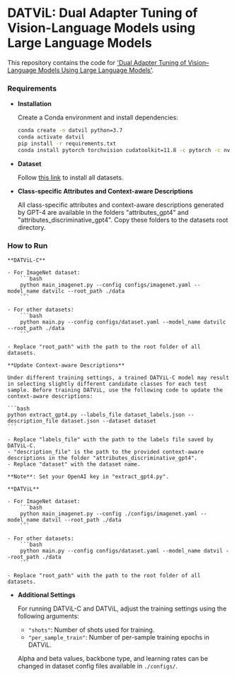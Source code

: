 # DATViL: Dual Adapter Tuning of Vision-Language Models using Large Language Models

This repository contains the code for ['Dual Adapter Tuning of Vision–Language Models Using Large Language Models'](https://doi.org/10.1007/s44196-025-00853-0).

### Requirements

- **Installation**

    Create a Conda environment and install dependencies:
    ```bash
    conda create -n datvil python=3.7
    conda activate datvil
    pip install -r requirements.txt
    conda install pytorch torchvision cudatoolkit=11.8 -c pytorch -c nvidia
    ```

- **Dataset**

    Follow [this link](https://github.com/KaiyangZhou/CoOp/blob/main/DATASETS.md) to install all datasets.

- **Class-specific Attributes and Context-aware Descriptions**

    All class-specific attributes and context-aware descriptions generated by GPT-4 are available in the folders "attributes_gpt4" and "attributes_discriminative_gpt4". Copy these folders to the datasets root directory.

### How to Run

    **DATViL-C**

    - For ImageNet dataset:
        ```bash
        python main_imagenet.py --config configs/imagenet.yaml --model_name datvilc --root_path ./data
        ```

    - For other datasets:
        ```bash
        python main.py --config configs/dataset.yaml --model_name datvilc --root_path ./data
        ```

    - Replace "root_path" with the path to the root folder of all datasets.

    **Update Context-aware Descriptions**

    Under different training settings, a trained DATViL-C model may result in selecting slightly different candidate classes for each test sample. Before training DATViL, use the following code to update the context-aware descriptions:

    ```bash
    python extract_gpt4.py --labels_file dataset_labels.json --description_file dataset.json --dataset dataset
    ```

    - Replace "labels_file" with the path to the labels file saved by DATViL-C.
    - "description_file" is the path to the provided context-aware descriptions in the folder "attributes_discriminative_gpt4".
    - Replace "dataset" with the dataset name.

    **Note**: Set your OpenAI key in "extract_gpt4.py".

    **DATViL**

    - For ImageNet dataset:
        ```bash
        python main_imagenet.py --config ./configs/imagenet.yaml --model_name datvil --root_path ./data
        ```

    - For other datasets:
        ```bash
        python main.py --config configs/dataset.yaml --model_name datvil --root_path ./data
        ```

    - Replace "root_path" with the path to the root folder of all datasets.

- **Additional Settings**

    For running DATViL-C and DATViL, adjust the training settings using the following arguments:

    - `"shots"`: Number of shots used for training.
    - `"per_sample_train"`: Number of per-sample training epochs in DATViL.
    
    Alpha and beta values, backbone type, and learning rates can be changed in dataset config files available in `./configs/`.
